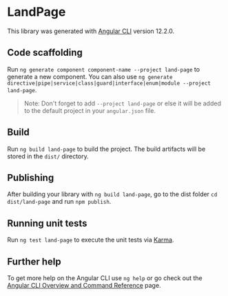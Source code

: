 # LandPage

This library was generated with [Angular CLI](https://github.com/angular/angular-cli) version 12.2.0.

## Code scaffolding

Run `ng generate component component-name --project land-page` to generate a new component. You can also use `ng generate directive|pipe|service|class|guard|interface|enum|module --project land-page`.
> Note: Don't forget to add `--project land-page` or else it will be added to the default project in your `angular.json` file. 

## Build

Run `ng build land-page` to build the project. The build artifacts will be stored in the `dist/` directory.

## Publishing

After building your library with `ng build land-page`, go to the dist folder `cd dist/land-page` and run `npm publish`.

## Running unit tests

Run `ng test land-page` to execute the unit tests via [Karma](https://karma-runner.github.io).

## Further help

To get more help on the Angular CLI use `ng help` or go check out the [Angular CLI Overview and Command Reference](https://angular.io/cli) page.
